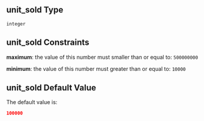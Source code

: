 ## unit_sold Type

`integer`

## unit_sold Constraints

**maximum**: the value of this number must smaller than or equal to: `500000000`

**minimum**: the value of this number must greater than or equal to: `10000`

## unit_sold Default Value

The default value is:

```json
100000
```
